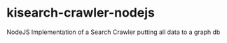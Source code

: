 kisearch-crawler-nodejs
=======================

NodeJS Implementation of a Search Crawler putting all data to a graph db
